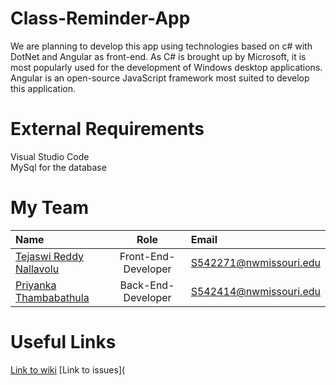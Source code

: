 # Class-Reminder-App
We are planning to develop this app using technologies based on c# with DotNet and Angular as front-end.
As C# is brought up by Microsoft, it is most popularly used for the development of Windows desktop applications.
Angular is an open-source JavaScript framework most suited to develop this application.
# External Requirements
Visual Studio Code    
MySql for the database
# My Team   
| Name      | Role | Email     |
| :---        |    :----:   | :---          
| [Tejaswi Reddy Nallavolu](https://github.com/TejaswiNallavolu)      | Front-End-Developer      | S542271@nwmissouri.edu   |
| [Priyanka Thambabathula](https://github.com/Priyanka1818)   | Back-End-Developer        | S542414@nwmissouri.edu      |
# Useful Links
[Link to wiki](https://github.com/TejaswiNallavolu/angular-app-heroku/wiki)
[Link to issues](
